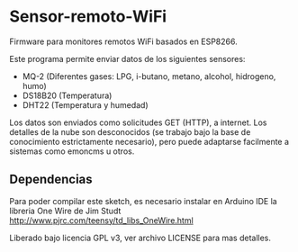 # Sensor-remoto-WiFi
Firmware para monitores remotos WiFi basados en ESP8266.

Este programa permite enviar datos de los siguientes sensores:
- MQ-2 (Diferentes gases: LPG, i-butano, metano, alcohol, hidrogeno, humo)
- DS18B20 (Temperatura)
- DHT22 (Temperatura y humedad)

Los datos son enviados como solicitudes GET (HTTP), a internet. Los detalles de la nube son desconocidos (se trabajo bajo la base de conocimiento estrictamente necesario), pero puede adaptarse facilmente a sistemas como emoncms u otros.

Dependencias
------------
Para poder compilar este sketch, es necesario instalar en Arduino IDE la libreria One Wire de Jim Studt
http://www.pjrc.com/teensy/td_libs_OneWire.html

Liberado bajo licencia GPL v3, ver archivo LICENSE para mas detalles.

